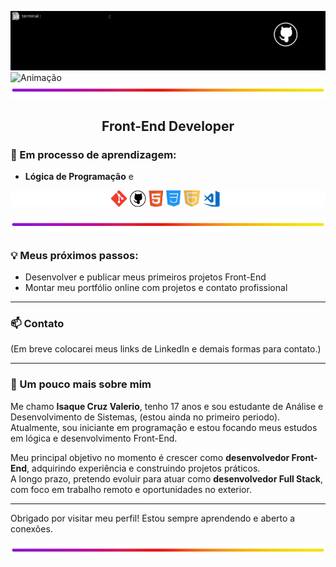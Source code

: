 ![Banner](./Assets.GitHub/banner/BannerScript.gif)
![Animação](./Assets.GitHub/banner/Animacao.gif)
![BlueLine](./Assets.GitHub/more/colorLine.png)

<h2 align="center">Front-End Developer</h2>

### 🚀 Em processo de aprendizagem:

- **Lógica de Programação** e 
 
![icones](./Assets.GitHub/icones/Stacks.png)

![BlueLine](./Assets.GitHub/more/colorLine.png)

### 💡 Meus próximos passos:

- Desenvolver e publicar meus primeiros projetos Front-End  
- Montar meu portfólio online com projetos e contato profissional  

---

### 📫 Contato

(Em breve colocarei meus links de LinkedIn e demais formas para contato.)

---

### 🧠 Um pouco mais sobre mim

Me chamo **Isaque Cruz Valerio**, tenho 17 anos e sou estudante de Análise e Desenvolvimento de Sistemas, (estou ainda no primeiro periodo).  
Atualmente, sou iniciante em programação e estou focando meus estudos em lógica e desenvolvimento Front-End.

Meu principal objetivo no momento é crescer como **desenvolvedor Front-End**, adquirindo experiência e construindo projetos práticos.  
A longo prazo, pretendo evoluir para atuar como **desenvolvedor Full Stack**, com foco em trabalho remoto e oportunidades no exterior.

---

Obrigado por visitar meu perfil! Estou sempre aprendendo e aberto a conexões.

![BlueLine](./Assets.GitHub/more/colorLine.png)

